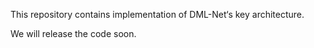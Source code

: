 This repository contains implementation of DML-Net‘s key architecture.

We will release the code soon.
